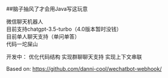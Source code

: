 ##脑子抽风了才会用Java写这玩意  

微信聊天机器人  
目前支持chatgpt-3.5-turbo（4.0版本暂时没钱）  
目前单人聊天支持（单问单答）  
代码一坨屎山  

开发中：
优化代码结构
实现群聊聊天支持
实现上下文串联

Based on: https://github.com/danni-cool/wechatbot-webhook/
